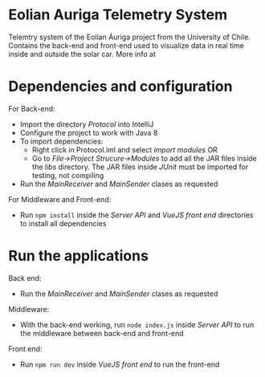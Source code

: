 # Eolian Auriga Telemetry System
Telemtry system of the Eolian Áuriga project from the University of Chile. Contains the back-end and front-end used to visualize data in real time inside and outside the solar car. More info at

# Dependencies and configuration

For Back-end:

* Import the directory *Protocol* into IntelliJ
* Configure the project to work with Java 8
* To import dependencies:
  * Right click in Protocol.iml and select *import modules* OR
  * Go to *File->Project Strucure->Modules* to add all the JAR files inside the *libs* directory. The JAR files inside *JUnit* must be imported for testing, not compiling
* Run the *MainReceiver* and *MainSender* clases as requested

For Middleware and Front-end:

* Run `npm install` inside the *Server API* and *VueJS front end* directories to install all dependencies

# Run the applications

Back end:

* Run the *MainReceiver* and *MainSender* clases as requested

Middleware:

* With the back-end working, run `node index.js` inside *Server API* to run the middleware between back-end and front-end

Front end:

* Run `npm run dev` inside *VueJS front end* to run the front-end
